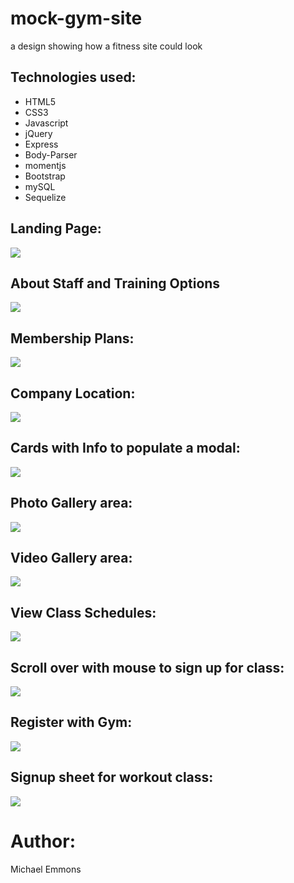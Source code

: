 # mock-gym-site
a design showing how a fitness site could look

## Technologies used:
- HTML5
- CSS3
- Javascript
- jQuery
- Express
- Body-Parser
- momentjs
- Bootstrap
- mySQL
- Sequelize

## Landing Page:
![](./screenShots/gymTopPage.JPG)
## About Staff and Training Options 
![](./screenShots/aboutCompany.JPG)
## Membership Plans:
![](./screenShots/membershipClick.JPG)
## Company Location:
![](./screenShots/location.JPG)
## Cards with Info to populate a modal:
![](./screenShots/options.JPG)
## Photo Gallery area:
![](./screenShots/photoGallery.JPG)
## Video Gallery area:
![](./screenShots/videoGallery.JPG)
## View Class Schedules:
![](./screenShots/schedule.JPG)
## Scroll over with mouse to sign up for class:
![](./screenShots/signupClass.JPG)
## Register with Gym:
![](./screenShots/signup.JPG)
## Signup sheet for workout class:
![](./screenShots/signupSheet.JPG)



# Author:
Michael Emmons
